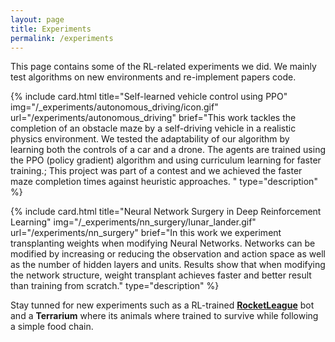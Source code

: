 ```yaml
---
layout: page
title: Experiments
permalink: /experiments
---
```

<!--
To add an experiment one must add a line with the following code:

include media_card.html title="" brief="" img="" url="" type=""

title:  The title of the lecture 
brief:  A string of ; separated sentences that will be put in a bullet list
img:    An image that represents the lecture
url:    The url of the lecture post
type:   The type of the card. Here we use "description".
-->
This page contains some of the RL-related experiments we did.
We mainly test algorithms on new environments and re-implement papers code.

{% include card.html
title="Self-learned vehicle control using PPO"
img="/_experiments/autonomous_driving/icon.gif"
url="/experiments/autonomous_driving"
brief="This work tackles the completion of an obstacle maze by a self-driving vehicle in a realistic physics environment.
We tested the adaptability of our algorithm by learning both the controls of a car and a drone.
The agents are trained using the PPO (policy gradient) algorithm and using curriculum learning for faster training.;
This project was part of a contest and we achieved the faster maze completion times against heuristic approaches.
"
type="description" %}

{% include card.html
title="Neural Network Surgery in Deep Reinforcement Learning"
img="/_experiments/nn_surgery/lunar_lander.gif"
url="/experiments/nn_surgery"
brief="In this work we experiment transplanting weights when modifying Neural Networks.
Networks can be modified by increasing or reducing the observation and action space as
well as the number of hidden layers and units. Results show that when modifying the
network structure, weight transplant achieves faster and better result than training
from scratch."
type="description" %}

Stay tunned for new experiments such as a RL-trained [**RocketLeague**](https://en.wikipedia.org/wiki/Rocket_League) bot and a **Terrarium** where its animals where trained to survive while following a simple food chain.